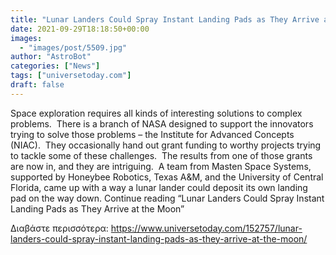 ```yaml
---
title: "Lunar Landers Could Spray Instant Landing Pads as They Arrive at the Moon"
date: 2021-09-29T18:18:50+00:00
images:
  - "images/post/5509.jpg"
author: "AstroBot"
categories: ["News"]
tags: ["universetoday.com"]
draft: false
---
```


Space exploration requires all kinds of interesting solutions to complex problems.  There is a branch of NASA designed to support the innovators trying to solve those problems – the Institute for Advanced Concepts (NIAC).  They occasionally hand out grant funding to worthy projects trying to tackle some of these challenges.  The results from one of those grants are now in, and they are intriguing.  A team from Masten Space Systems, supported by Honeybee Robotics, Texas A&M, and the University of Central Florida, came up with a way a lunar lander could deposit its own landing pad on the way down. Continue reading “Lunar Landers Could Spray Instant Landing Pads as They Arrive at the Moon” 

Διαβάστε περισσότερα: https://www.universetoday.com/152757/lunar-landers-could-spray-instant-landing-pads-as-they-arrive-at-the-moon/
